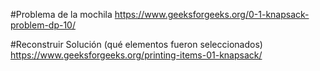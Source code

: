 #Problema de la mochila
https://www.geeksforgeeks.org/0-1-knapsack-problem-dp-10/

#Reconstruir Solución (qué elementos fueron seleccionados)
https://www.geeksforgeeks.org/printing-items-01-knapsack/